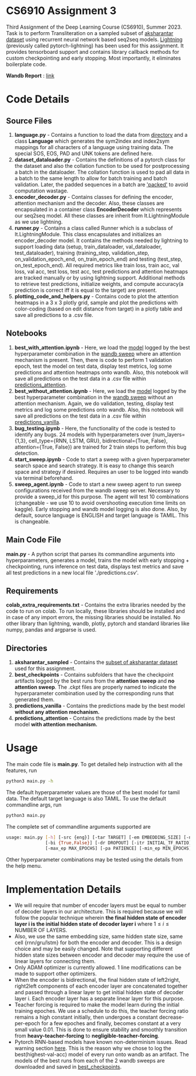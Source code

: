 # CS6910 Assignment 3
Third Assignment of the Deep Learning Course (CS6910), Summer 2023. Task is to perform Transliteration on a sampled subset of [aksharantar dataset](https://drive.google.com/file/d/1uRKU4as2NlS9i8sdLRS1e326vQRdhvfw/view) using recurrent neural network based seq2seq models. [Lightning](https://github.com/Lightning-AI/lightning) (previously called pytorch-lightning) has been used for this assignment. It provides tensorboard support and contains library callback methods for custom checkpointing and early stopping. Most importantly, it eliminates boilerplate code.

**Wandb Report** : [link](https://wandb.ai/cs19b021/cs6910-assignment3/reports/CS6910-DL-Assignment-3--Vmlldzo0MTY1NjU3)

# Code Details

## Source Files
1. **language.py** - Contains a function to load the data from [directory](./aksharantar_sampled) and a class **Language** which generates the sym2index and index2sym mappings for all characters of a language using training data. The special SOS, EOS, PAD and UNK tokens are defined here. 
2. **dataset_dataloader.py** - Contains the definitions of a pytorch class for the dataset and also the collation function to be used for postprocessing a batch in the dataloader. The collation function is used to pad all data in a batch to the same length to allow for batch training and batch validation. Later, the padded sequences in a batch are ['packed'](https://stackoverflow.com/questions/51030782/why-do-we-pack-the-sequences-in-pytorch) to avoid computation wastage.
3. **encoder_decoder.py** - Contains classes for defining the encoder, attention mechanism and the decoder. Also, these classes are encapsulated in a container class **EncoderDecoder** which represents our seq2seq model. All these classes are inherit from lt.LightningModule as we use lightning.
4. **runner.py** - Contains a class called Runner which is a subclass of lt.LightningModule. This class encapsulates and initializes an encoder_decoder model. It contains the methods needed by lightning to support loading data (setup, train_dataloader, val_dataloader, test_dataloader), training (training_step, validation_step, on_validation_epoch_end, on_train_epoch_end) and testing (test_step, on_test_epoch_end). All required metrics like train loss, train acc, val loss, val acc, test loss, test acc, test predictions and attention heatmaps are tracked manually or by using lightning support. Additional methods to retrieve test predictions, initialize weights, and compute accuracy(a prediction is correct iff it is equal to the target) are present.
5. **plotting_code_and_helpers.py** - Contains code to plot the attention heatmaps in a 3 x 3 plotly grid, sample and plot the predictions with color-coding (based on edit distance from target) in a plotly table and save all predictions to a .csv file.

## Notebooks 
1. **best_with_attention.ipynb** - Here, we load the [model](./best_checkpoints/attention/emb=192_layers=1_hid=256_cell=LSTM_bidirectional=True_dr=0_itfr=0.7_bsize=128_att=True_opt=Adam_lr=0.002.ckpt) logged by the best hyperparameter combination in the [wandb sweep](https://wandb.ai/cs19b021/cs6910-assignment3/sweeps/fbk84w2d) where an attention mechanism is present. Then, there is code to perform 1 validation epoch, test the model on test data, display test metrics, log some predictions and attention heatmaps onto wandb. Also, this notebook will save all predictions on the test data in a .csv file within [predictions_attention](./predictions_attention).
2. **best_without_attention.ipynb** - Here, we load the [model](best_checkpoints/no_attention/emb=64_layers=3_hid=256_cell=LSTM_bidirectional=False_dr=0.2_itfr=0.8_bsize=32_att=False_opt=Adam_lr=0.002.ckpt) logged by the best hyperparameter combination in the [wandb sweep](https://wandb.ai/cs19b021/cs6910-assignment3/sweeps/rlqfx0nb) without an attention mechanism. Again, we do validation, testing, display test metrics and log some predictions onto wandb. Also, this notebook will save all predictions on the test data in a .csv file within [predictions_vanilla](./predictions_vanilla).
3. **bug_testing.ipynb** - Here, the functionality of the code is tested to  identify any bugs. 24 models with hyperparameters over (num_layers={1,3}, cell_type={RNN, LSTM, GRU}, bidirectional={True, False}, attention={True, False}) are trained for 2 train steps to perform this bug detection.
4. **start_sweep.ipynb** - Code to start a sweep with a given hyperparameter search space and search strategy. It is easy to change this search space and strategy if desired. Requires an user to be logged into wandb via terminal beforehand.
5. **sweep_agent.ipynb** - Code to start a new sweep agent to run sweep configurations received from the wandb sweep server. Necessary to provide a sweep_id for this purpose. The agent will test 10 combinations (changeable - we use 10 to avoid overshooting execution time limits on kaggle). Early stopping and wandb model logging is also done. Also, by default, source language is ENGLISH and target language is TAMIL. This is changeable.

## Main Code File  
**main.py** - A python script that parses its commandline arguments into hyperparameters, generates a model, trains the model with early stopping + checkpointing, runs inference on test data, displays test metrics and save all test predictions in a new local file './predictions.csv'.

## Requirements
**colab_extra_requirements.txt** - Contains the extra libraries needed by the code to run on colab. To run locally, these libraries should be installed and in case of any import errors, the missing libraries should be installed. No other library than lightning, wandb, plotly, pytorch and standard libraries like numpy, pandas and argparse is used.

## Directories
1. **aksharantar_sampled** - Contains the [subset of aksharantar dataset](https://drive.google.com/file/d/1uRKU4as2NlS9i8sdLRS1e326vQRdhvfw/view) used for this assignment.
2. **best_checkpoints** - Contains subfolders that have the checkpoint artifacts logged by the best runs from the **attention sweep** and **no attention sweep**. The .ckpt files are properly named to indicate the hyperparameter combination used by the corresponding runs that generated them.
3. **predictions_vanilla** - Contains the predictions made by the best model **without any attention mechanism.**
4. **predictions_attention** - Contains the predictions made by the best model **with attention mechanism.**

# Usage

The main code file is **main.py**. To get detailed help instruction with all the features, run 

```bash
python3 main.py -h
```

The default hyperparameter values are those of the best model for tamil data. The default target language is also TAMIL. To use the default commandline args, run

```bash
python3 main.py
```

The complete set of commandline arguments supported are

```bash
usage: main.py [-h] [-src {eng}] [-tar TARGET] [-em EMBEDDING_SIZE] [-nl NUMBER_OF_LAYERS] [-hs HIDDEN_SIZE] [-cl {RNN,GRU,LSTM}]
               [-bi {True,False}] [-dr DROPOUT] [-itr INITIAL_TF_RATIO] [-bs BATCH_SIZE] [-at {True,False}] [-op {Adam}] [-lr LEARNING_RATE]
               [-max_ep MAX_EPOCHS] [-pa PATIENCE] [-min_ep MIN_EPOCHS] [-min_imp MIN_DELTA_IMP]
```
Other hyperparameter combinations may be tested using the details from the help menu.

# Implementation Details
- We will require that number of encoder layers must be equal to number of decoder layers in our architecture. This is required because we will follow the popular technique wherein **the final hidden state of encoder layer i is the initial hidden state of decoder layer i** where 
$1 \leq i \leq \text{NUMBER OF LAYERS}$.
- Also, we use the same embedding size, same hidden state size, same cell {rnn/gru/lstm} for both the encoder and decoder. This is a design choice and may be easily changed. Note that supporting different hidden state sizes between encoder and decoder may require the use of linear layers for connecting them.
- Only ADAM optimizer is currently allowed. 1 line modifications can be made to support other optimizers.
- When the encoder is bidirectional, the final hidden state of left2right, right2left components of each encoder layer are concatenated together and passed through a linear layer to get initial hidden state of decoder layer i. Each encoder layer has a separate linear layer for this purpose. 
- Teacher forcing is required to make the model learn during the initial training epoches. We use a schedule to do this, the teacher forcing ratio remains a high constant initially, then undergoes a constant decrease-per-epoch for a few epoches and finally, becomes constant at a very small value 0.01. This is done to ensure stability and smoothly transition from **heavy-teacher-forcing** to **negligible-teacher-forcing**.
- Pytorch RNN-based models have known non-determinism issues. Read warning section [here](https://pytorch.org/docs/stable/generated/torch.nn.RNN.html). This is the reason why we chose to log the best(highest-val-acc) model of every run onto wandb as an artifact. The models of the best runs from each of the 2 wandb sweeps are downloaded and saved in [best_checkpoints](./best_checkpoints).
